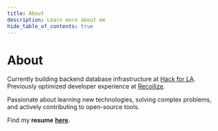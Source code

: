 ```yaml
---
title: About
description: Learn more about me
hide_table_of_contents: true
---
```


# About

Currently building backend database infrastructure at [Hack for LA](https://www.hackforla.org/). Previously optimized developer experience at [Recoilize](https://www.recoilize.io/).

<!-- Love building applications, solving problems, and making the world a better place. -->

<!-- ## Software Engineer -->

<!-- React, Node, Express, PostgreSQL, and MongoDB.  -->

Passionate about learning new technologies, solving complex problems, and actively contributing to open-source tools.

<!-- In addition, I believe in lifelong learning and am always picking up something new. -->

Find my **resume** **[here](../../static/pdf/joeyma_resume_2022.pdf)**.

<!-- ### Contributions

- [Hack for LA](https://www.hackforla.org/)
- [Recoilize](https://www.recoilize.io/) -->

<!-- ## Personal

### Background

I was born in Taiwan, migrated to Southern California ever since I was 14.

### Education

Having attended UC San Diego and studied **ICAM** (Interdisciplinary Computing & the Arts Major - with an emphasis in Music), I was introduced to programming as an artist, and have always enjoyed the artistic side of things.

> Everything has its beauty, but not everyone sees it.

– _Andy Warhol_ -->

<!-- ### Certifications

> You can do anything you set your mind to.

― _Benjamin Franklin_

Before I decided to pursue software engineering, I have obtained a few certifications as required by the job. So... here's to documenting my past.

#### Past

CA Real Estate Salesperson ([2021-2025](https://www2.dre.ca.gov/PublicASP/pplinfo.asp?License_id=02135288))  
FINRA SIE, Series 6, Series 63 (2016 - 2021)  
Life-Only Insurance Agent (2016 - 2022)   -->

<!-- ### Favorite Quotes

> There is, however, hope for any person who wants to remain an individual. He can assert himself and refuse to conform. He'll be on his own, that's true, but while he will not have the security enjoyed by those who do conform, there will be no limits to what he may achieve.

> The man who comes up with a means for doing or producing anything better, faster or more economically has his future and his fortune at his fingertips.

― _J. Paul Getty_

> No man chooses evil because it is evil; he only mistakes it for happiness, the good he seeks.

― _Mary Shelley_   -->

<!-- ### Interests -->

<!-- ### Aspirations -->

<!-- #### Addressing homelessness at scale -->

<!-- #### Building a sustainable lifestyle / ecosystem -->